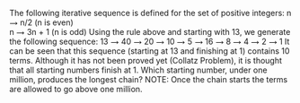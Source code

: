   The following iterative sequence is defined for the set of positive integers:  n <img src='images/symbol_maps.gif' width='15' height='7' alt='&rarr;' border='0' style='vertical-align:middle;' /> n/2 (n is even)<br />  n <img src='images/symbol_maps.gif' width='15' height='7' alt='&rarr;' border='0' style='vertical-align:middle;' /> 3n + 1 (n is odd)  Using the rule above and starting with 13, we generate the following sequence:  13 <img src='images/symbol_maps.gif' width='15' height='7' alt='&rarr;' border='0' style='vertical-align:middle;' /> 40 <img src='images/symbol_maps.gif' width='15' height='7' alt='&rarr;' border='0' style='vertical-align:middle;' /> 20 <img src='images/symbol_maps.gif' width='15' height='7' alt='&rarr;' border='0' style='vertical-align:middle;' /> 10 <img src='images/symbol_maps.gif' width='15' height='7' alt='&rarr;' border='0' style='vertical-align:middle;' /> 5 <img src='images/symbol_maps.gif' width='15' height='7' alt='&rarr;' border='0' style='vertical-align:middle;' /> 16 <img src='images/symbol_maps.gif' width='15' height='7' alt='&rarr;' border='0' style='vertical-align:middle;' /> 8 <img src='images/symbol_maps.gif' width='15' height='7' alt='&rarr;' border='0' style='vertical-align:middle;' /> 4 <img src='images/symbol_maps.gif' width='15' height='7' alt='&rarr;' border='0' style='vertical-align:middle;' /> 2 <img src='images/symbol_maps.gif' width='15' height='7' alt='&rarr;' border='0' style='vertical-align:middle;' /> 1  It can be seen that this sequence (starting at 13 and finishing at 1) contains 10 terms. Although it has not been proved yet (Collatz Problem), it is thought that all starting numbers finish at 1.  Which starting number, under one million, produces the longest chain?  NOTE: Once the chain starts the terms are allowed to go above one million.    